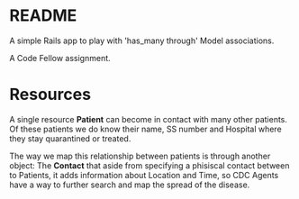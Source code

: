 # README

A simple Rails app to play with 'has_many through' Model associations.

A Code Fellow assignment.

# Resources

A single resource **Patient** can become in contact with many other patients.
Of these patients we do know their name, SS number and Hospital where they stay
quarantined or treated.

The way we map this relationship between patients is through another object: The
**Contact** that aside from specifying a phisiscal contact between to
Patients, it adds information about Location and Time, so CDC Agents have a way
to further search and map the spread of the disease.
